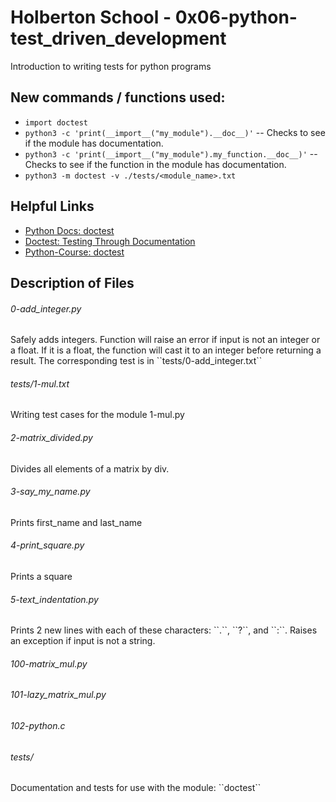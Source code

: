 # Holberton School - 0x06-python-test_driven_development
Introduction to writing tests for python programs 

## New commands / functions used:
* ``import doctest``
* ``python3 -c 'print(__import__("my_module").__doc__)'`` -- Checks to see if the module has documentation.
* ``python3 -c 'print(__import__("my_module").my_function.__doc__)'`` -- Checks to see if the function in the module has documentation.
* ``python3 -m doctest -v ./tests/<module_name>.txt``

## Helpful Links
* [Python Docs: doctest](https://docs.python.org/3.4/library/doctest.html)
* [Doctest: Testing Through Documentation](https://pymotw.com/2/doctest/)
* [Python-Course: doctest](http://www.python-course.eu/python3_tests.php)

## Description of Files
<h6>0-add_integer.py</h6>
Safely adds integers. Function will raise an error if input is not an integer or a float. If it is a float, the function will cast it to an integer before returning a result. The corresponding test is in ``tests/0-add_integer.txt``

<h6>tests/1-mul.txt</h6>
Writing test cases for the module 1-mul.py

<h6>2-matrix_divided.py</h6>
Divides all elements of a matrix by div.

<h6>3-say_my_name.py</h6>
Prints first_name and last_name

<h6>4-print_square.py</h6>
Prints a square

<h6>5-text_indentation.py</h6>
Prints 2 new lines with each of these characters: ``.``, ``?``, and ``:``. Raises an exception if input is not a string.

<h6>100-matrix_mul.py</h6>

<h6>101-lazy_matrix_mul.py</h6>

<h6>102-python.c</h6>

<h6>tests/</h6>
Documentation and tests for use with the module: ``doctest``
